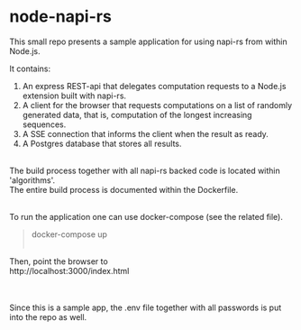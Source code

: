 # node-napi-rs

This small repo presents a sample application for using napi-rs from within Node.js.<br>

It contains:<br>
1. An express REST-api that delegates computation requests to a Node.js extension built with napi-rs.<br>
2. A client for the browser that requests computations on a list of randomly generated data, that is, computation of the longest increasing sequences.<br>
3. A SSE connection that informs the client when the result as ready.<br>
4. A Postgres database that stores all results.<br><br>

The build process together with all napi-rs backed code is located within 'algorithms'.<br>
The entire build process is documented within the Dockerfile.<br><br>

To run the application one can use docker-compose (see the related file).<br>
> docker-compose up<br><br>

Then, point the browser to<br>
http://localhost:3000/index.html

<br><br>
Since this is a sample app, the .env file together with all passwords is put into the repo as well.


